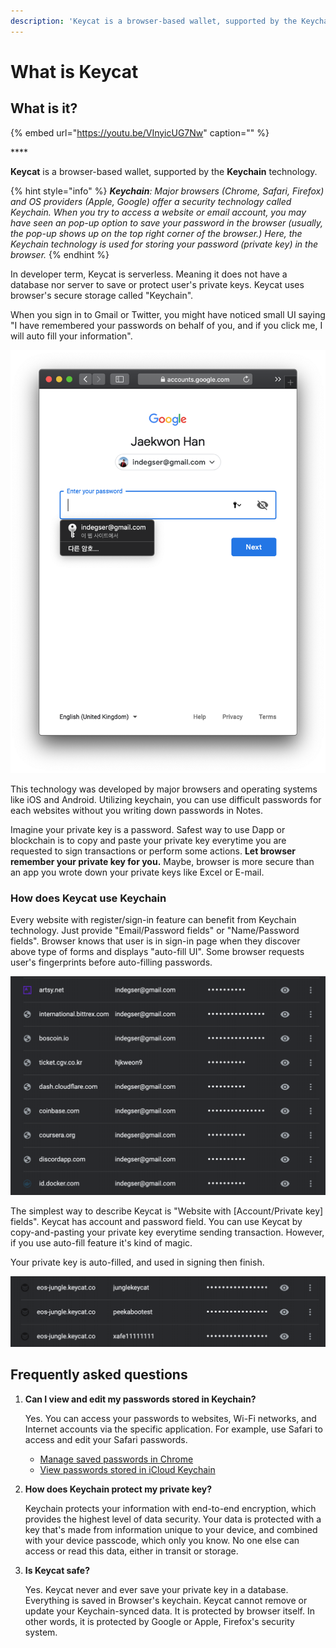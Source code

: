 ```yaml
---
description: 'Keycat is a browser-based wallet, supported by the Keychain technology.'
---
```


# What is Keycat

## What is it?

{% embed url="https://youtu.be/VInyicUG7Nw" caption="" %}

\*\*\*\*

**Keycat** is a browser-based wallet, supported by the **Keychain** technology.

{% hint style="info" %}
_**Keychain**: Major browsers \(Chrome, Safari, Firefox\) and OS providers \(Apple, Google\) offer a security technology called Keychain. When you try to access a website or email account, you may have seen an pop-up option to save your password in the browser \(usually, the pop-up shows up on the top right corner of the browser.\) Here, the Keychain technology is used for storing your password \(private key\) in the browser._
{% endhint %}

In developer term, Keycat is serverless. Meaning it does not have a database nor server to save or protect user's private keys. Keycat uses browser's secure storage called "Keychain".

When you sign in to Gmail or Twitter, you might have noticed small UI saying "I have remembered your passwords on behalf of you, and if you click me, I will auto fill your information".

![Safari&apos;s Keychain UI offering you a saved account.](../.gitbook/assets/2019-06-09-8.47.02.png)

This technology was developed by major browsers and operating systems like iOS and Android. Utilizing keychain, you can use difficult passwords for each websites without you writing down passwords in Notes.

Imagine your private key is a password. Safest way to use Dapp or blockchain is to copy and paste your private key everytime you are requested to sign transactions or perform some actions. **Let browser remember your private key for you.** Maybe, browser is more secure than an app you wrote down your private keys like Excel or E-mail.

### How does Keycat use Keychain

Every website with register/sign-in feature can benefit from Keychain technology. Just provide "Email/Password fields" or "Name/Password fields". Browser knows that user is in sign-in page when they discover above type of forms and displays "auto-fill UI". Some browser requests user's fingerprints before auto-filling passwords.

![Your passwords are saved with website information](../.gitbook/assets/2019-06-09-9.00.45.png)

The simplest way to describe Keycat is "Website with \[Account/Private key\] fields". Keycat has account and password field. You can use Keycat by copy-and-pasting your private key everytime sending transaction. However, if you use auto-fill feature it's kind of magic.

Your private key is auto-filled, and used in signing then finish.

![My Saved passwords\(private keys\) from Keycat.](../.gitbook/assets/2019-06-09-9.10.17%20%281%29.png)

## Frequently asked questions

1. **Can I view and edit my passwords stored in Keychain?**

   Yes. You can access your passwords to websites, Wi-Fi networks, and Internet accounts via the specific application. For example, use Safari to access and edit your Safari passwords.

   * [Manage saved passwords in Chrome](https://support.google.com/chrome/answer/95606?co=GENIE.Platform%3DDesktop&hl=en)
   * [View passwords stored in iCloud Keychain](https://support.apple.com/en-us/HT203783#stored)

2. **How does Keychain protect my private key?**

   Keychain protects your information with end-to-end encryption, which provides the highest level of data security. Your data is protected with a key that's made from information unique to your device, and combined with your device passcode, which only you know. No one else can access or read this data, either in transit or storage.

3. **Is Keycat safe?**

   Yes. Keycat never and ever save your private key in a database. Everything is saved in Browser's keychain. Keycat cannot remove or update your Keychain-synced data. It is protected by browser itself. In other words, it is protected by Google or Apple, Firefox's security system.

